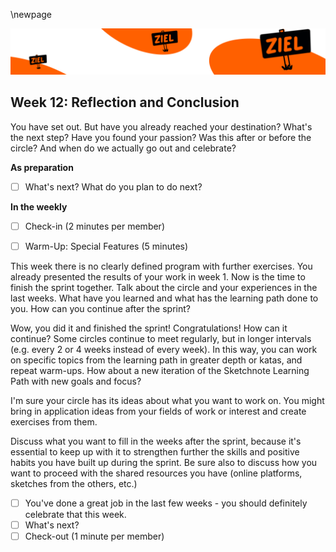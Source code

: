 \newpage

![](sketchnotes/bumper2.png)

## Week 12: Reflection and Conclusion

You have set out. But have you already reached your destination? What's the next step? Have you found your passion? Was this after or before the circle? And when do we actually go out and celebrate?

**As preparation**

- [ ] What's next? What do you plan to do next?

**In the weekly**

- [ ] Check-in (2 minutes per member)

- [ ] Warm-Up: Special Features (5 minutes)

This week there is no clearly defined program with further exercises. You already presented the results of your work in week 1. Now is the time to finish the sprint together. Talk about the circle and your experiences in the last weeks. What have you learned and what has the learning path done to you. How can you continue after the sprint?

Wow, you did it and finished the sprint! Congratulations! How can it continue? Some circles continue to meet regularly, but in longer intervals (e.g. every 2 or 4 weeks instead of every week). In this way, you can work on specific topics from the learning path in greater depth or katas, and repeat warm-ups. How about a new iteration of the Sketchnote Learning Path with new goals and focus?

I'm sure your circle has its ideas about what you want to work on. You might bring in application ideas from your fields of work or interest and create exercises from them. 

Discuss what you want to fill in the weeks after the sprint, because it's essential to keep up with it to strengthen further the skills and positive habits you have built up during the sprint.
Be sure also to discuss how you want to proceed with the shared resources you have (online platforms, sketches from the others, etc.)

- [ ] You've done a great job in the last few weeks - you should definitely celebrate that this week. 
- [ ] What's next?
- [ ] Check-out (1 minute per member)
